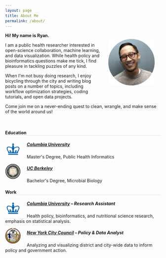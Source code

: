 ```yaml
---
layout: page
title: About Me
permalink: /about/
---
```


<img src = "/assets/images/profile.png" style = "width: 150px; height: 150px; margin: 20px; float:right;">

<p><strong>Hi! My name is Ryan.</strong></p>
<p>I am a public health researcher interested in open-science collaboration, machine learning, and data visualization. While health policy and bioinformatics questions make me tick, I find pleasure in tackling puzzles of any kind.</p>
<p>When I'm not busy doing research, I enjoy bicycling through the city and writing blog posts on a number of topics, including workflow optimization strategies, coding tutorials, and open data projects.</p>
<p>Come join me on a never-ending quest to clean, wrangle, and make sense of the world around us!</p>

<br>

<h4 style="border-bottom: 1px solid #e0e0e0">Education</h4>

<img src="/assets/images/columbia.png" width = "50" height = "50" align = "left" style = "margin: 0px 20px 0px 0px">
<h5><a href="http://www.mailman.columbia.edu/" target="_blank">Columbia University</a></h5>
<p>Master's Degree, Public Health Informatics</p>

<img src="/assets/images/berkeley.png" width = "50" height = "50" align = "left" style = "margin: 0px 20px 0px 0px">
<h5><a href="http://www.mailman.columbia.edu/" target="_blank">UC Berkeley</a></h5>
<p>Bachelor's Degree, Microbial Biology </p>

<h4 style="border-bottom: 1px solid #e0e0e0">Work</h4>

<img src="/assets/images/columbia.png" width = "50" height = "50" align = "left" style = "margin: 0px 20px 0px 0px">
<h5><a href="http://mailman.columbia.edu" target="_blank">Columbia University</a> &ndash; Research Assistant</h5>
<p>Health policy, bioinformatics, and nutritional science research, emphasis on statistical analysis.</p>

<img src="/assets/images/nycc-logo.png" width = "50" height = "50" align = "left" style = "margin: 0px 20px 0px 0px">
<h5><a href="http://council.nyc.gov/html/home/home.shtml" target="_blank">New York City Council</a> &ndash; Policy &amp; Data Analyst</h5>
<p>Analyzing and visualizing district and city-wide data to inform policy and government action.</p>

